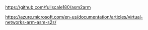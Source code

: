 https://github.com/fullscale180/asm2arm

https://azure.microsoft.com/en-us/documentation/articles/virtual-networks-arm-asm-s2s/
